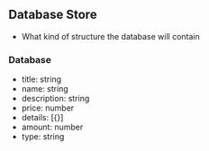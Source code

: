 ## Database Store
- What kind of structure the database will contain

### Database
- title: string
- name: string
- description: string
- price: number
- details: [{}]
- amount: number
- type: string